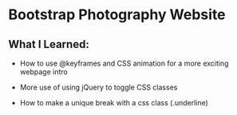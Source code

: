  # Bootstrap Photography Website

 ## What I Learned:
 - How to use @keyframes and CSS animation for a more exciting webpage intro

 - More use of using jQuery to toggle CSS classes

 - How to make a unique break with a css class (.underline)